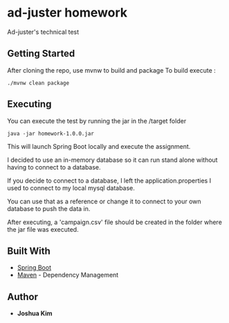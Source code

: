 # ad-juster homework

Ad-juster's technical test

## Getting Started

After cloning the repo, use mvnw to build and package
To build execute :
```
./mvnw clean package
```

## Executing

You can execute the test by running the jar in the /target folder
```
java -jar homework-1.0.0.jar
```
This will launch Spring Boot locally and execute the assignment.

I decided to use an in-memory database so it can run stand alone without having to connect to a database.

If you decide to connect to a database, I left the application.properties I used to connect to my local mysql database.

You can use that as a reference or change it to connect to your own database to push the data in.

After executing, a 'campaign.csv' file should be created in the folder where the jar file was executed.


## Built With

* [Spring Boot](https://projects.spring.io/spring-boot/)
* [Maven](https://maven.apache.org/) - Dependency Management

## Author

* **Joshua Kim**
